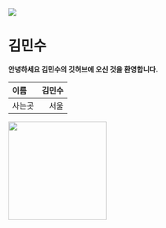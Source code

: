 <!-- Heading -->
<img src="https://capsule-render.vercel.app/api?type=wave&color=auto&height=300&section=header&text=Minsu%20Kim&fontSize=90" />

# 김민수

**안녕하세요 김민수의 깃허브에 오신 것을 환영합니다.**

|이름|김민수|
|:--|--:|
|사는곳|서울|


<!-- Image -->

<img src='https://user-images.githubusercontent.com/128019541/225568722-a1e0e853-da96-4da2-b95c-1e573f111b80.png' width=200>

